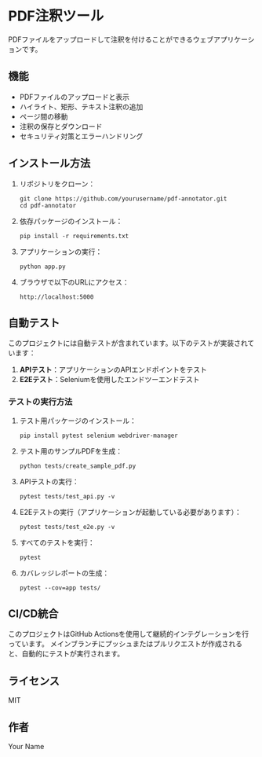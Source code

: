 # PDF注釈ツール

PDFファイルをアップロードして注釈を付けることができるウェブアプリケーションです。

## 機能

- PDFファイルのアップロードと表示
- ハイライト、矩形、テキスト注釈の追加
- ページ間の移動
- 注釈の保存とダウンロード
- セキュリティ対策とエラーハンドリング

## インストール方法

1. リポジトリをクローン：
   ```
   git clone https://github.com/yourusername/pdf-annotator.git
   cd pdf-annotator
   ```

2. 依存パッケージのインストール：
   ```
   pip install -r requirements.txt
   ```

3. アプリケーションの実行：
   ```
   python app.py
   ```

4. ブラウザで以下のURLにアクセス：
   ```
   http://localhost:5000
   ```

## 自動テスト

このプロジェクトには自動テストが含まれています。以下のテストが実装されています：

1. **APIテスト**：アプリケーションのAPIエンドポイントをテスト
2. **E2Eテスト**：Seleniumを使用したエンドツーエンドテスト

### テストの実行方法

1. テスト用パッケージのインストール：
   ```
   pip install pytest selenium webdriver-manager
   ```

2. テスト用のサンプルPDFを生成：
   ```
   python tests/create_sample_pdf.py
   ```

3. APIテストの実行：
   ```
   pytest tests/test_api.py -v
   ```

4. E2Eテストの実行（アプリケーションが起動している必要があります）：
   ```
   pytest tests/test_e2e.py -v
   ```

5. すべてのテストを実行：
   ```
   pytest
   ```

6. カバレッジレポートの生成：
   ```
   pytest --cov=app tests/
   ```

## CI/CD統合

このプロジェクトはGitHub Actionsを使用して継続的インテグレーションを行っています。
メインブランチにプッシュまたはプルリクエストが作成されると、自動的にテストが実行されます。

## ライセンス

MIT

## 作者

Your Name 